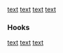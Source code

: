 

[text](React——新建React项目.md)
[text](React——使用Vite创建React项目.md)
[text](React——添加样式.md)
[text](React——表单双向绑定.md)


###  Hooks
[text](React——Hooks——Hooks使用规则.md)
[text](React——Hooks——useEffect().md)
[text](React——Hooks——useState().md)

